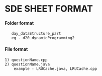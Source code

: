 # SDE SHEET FORMAT


#### Folder format 

```
   day_dataStructure_part
   eg - d20_dynamicProgramming2
   ```

#### File format 

```
1) questionName.cpp
2) questionName.java             
    example - LRUCache.java, LRUCache.cpp
```
